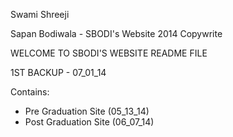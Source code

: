Swami Shreeji

Sapan Bodiwala - SBODI's Website 2014 Copywrite

WELCOME TO SBODI'S WEBSITE README FILE


1ST BACKUP - 07_01_14

Contains:
- Pre Graduation Site (05_13_14)
- Post Graduation Site (06_07_14)
